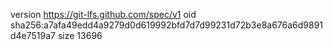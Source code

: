 version https://git-lfs.github.com/spec/v1
oid sha256:a7afa49edd4a9279d0d619992bfd7d7d99231d72b3e8a676a6d9891d4e7519a7
size 13696
